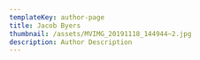 ```yaml
---
templateKey: author-page
title: Jacob Byers
thumbnail: /assets/MVIMG_20191118_144944~2.jpg
description: Author Description
---
```


